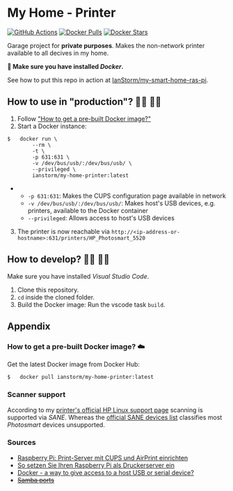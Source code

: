 # My Home - Printer

[![GitHub Actions](https://img.shields.io/endpoint.svg?url=https%3A%2F%2Factions-badge.atrox.dev%2FIanStorm%2Fmy-home-printer%2Fbadge%3Fref%3Dmain&style=flat&label=build&logo=none)](https://actions-badge.atrox.dev/IanStorm/my-home-printer/goto?ref=main)
[![Docker Pulls](https://img.shields.io/docker/pulls/ianstorm/my-home-printer)](https://hub.docker.com/r/ianstorm/my-home-printer)
[![Docker Stars](https://img.shields.io/docker/stars/ianstorm/my-home-printer)](https://hub.docker.com/r/ianstorm/my-home-printer)

Garage project for **private purposes**.
Makes the non-network printer available to all decives in my home.

**🐳 Make sure you have installed *Docker*.**

See how to put this repo in action at [IanStorm/my-smart-home-ras-pi](https://github.com/IanStorm/my-smart-home-ras-pi).


## How to use in "production"? 👨‍💼 👩‍💼

1. Follow ["How to get a pre-built Docker image?"](#-how-to-get-a-pre-built-docker-image-☁️)
2. Start a Docker instance:
```
$	docker run \
		--rm \
		-t \
		-p 631:631 \
		-v /dev/bus/usb/:/dev/bus/usb/ \
		--privileged \
		ianstorm/my-home-printer:latest
```
*
	* `-p 631:631`: Makes the CUPS configuration page available in network
	* `-v /dev/bus/usb/:/dev/bus/usb/`: Makes host's USB devices, e.g. printers, available to the Docker container
	* `--privileged`: Allows access to host's USB devices
3. The printer is now reachable via `http://<ip-address-or-hostname>:631/printers/HP_Photosmart_5520`


## How to develop? 👨‍💻 👩‍💻

Make sure you have installed *Visual Studio Code*.

1. Clone this repository.
2. `cd` inside the cloned folder.
2. Build the Docker image: Run the vscode task `build`.


## Appendix

### How to get a pre-built Docker image? ☁️

Get the latest Docker image from Docker Hub:
```
$	docker pull ianstorm/my-home-printer:latest
```


### Scanner support

According to my [printer's official HP Linux support page](https://developers.hp.com/hp-photosmart-5520-e-all-one) scanning is supported via _SANE_.
Whereas the [official SANE devices list](http://www.sane-project.org/sane-mfgs.html) classifies most _Photosmart_ devices unsupported.


### Sources

* [Raspberry Pi: Print-Server mit CUPS und AirPrint einrichten](https://www.elektronik-kompendium.de/sites/raspberry-pi/2007081.htm#:~:text=Mit%20CUPS%20kann%20man%20einen%20Drucker-Server%20%28Print-Server%29%20im,eignet%20sich%20ein%20stromsparender%20Raspberry%20Pi%20besonders%20gut.)
* [So setzen Sie Ihren Raspberry Pi als Druckerserver ein](https://www.pcwelt.de/ratgeber/Raspberry-Pi-als-Druckerserver-einrichten-9966966.html?utm_source=desktop_site&utm_medium=browser&utm_term=9966966&utm_campaign=mobile_redirect)
* [Docker - a way to give access to a host USB or serial device?](https://stackoverflow.com/q/24225647)
* ~~[Samba ports](https://ubuntuforums.org/showthread.php?t=1049222&p=6612317#post6612317)~~
